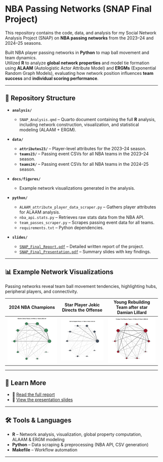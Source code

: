 # NBA Passing Networks (SNAP Final Project)

This repository contains the code, data, and analysis for my Social Network Analysis Project (SNAP) on **NBA passing networks** from the 2023–24 and 2024–25 seasons.

Built NBA player passing networks in **Python** to map ball movement and team dynamics.  
Utilized **R** to analyze **global network properties** and model tie formation using **ALAAM** (Autologistic Actor Attribute Model) and **ERGMs** (Exponential Random Graph Models), evaluating how network position influences **team success** and **individual scoring performance**.

---

## 📂 Repository Structure

- **`analysis/`**  
  - `SNAP_Analysis.qmd` – Quarto document containing the full **R** analysis, including network construction, visualization, and statistical modeling (ALAAM + ERGM).

- **`data/`**  
  - **`attributes23/`** – Player-level attributes for the 2023–24 season.  
  - **`teams23/`** – Passing event CSVs for all NBA teams in the 2023–24 season.  
  - **`teams24/`** – Passing event CSVs for all NBA teams in the 2024–25 season.

- **`docs/figures/`**  
  - Example network visualizations generated in the analysis.

- **`python/`**  
  - `ALAAM_attribute_player_data_scraper.py` – Gathers player attributes for ALAAM analysis.  
  - `nba_api.stats.py` – Retrieves raw stats data from the NBA API.  
  - `team_passes_scraper.py` – Scrapes passing event data for all teams.  
  - `requirements.txt` – Python dependencies.

- **`slides/`**  
  - [`SNAP_Final_Report.pdf`](slides/SNAP_Final_Report.pdf) – Detailed written report of the project.  
  - [`SNAP_Final_Presentation.pdf`](slides/SNAP_Final_Presentation.pdf) – Summary slides with key findings.

---

## 📊 Example Network Visualizations

Passing networks reveal team ball movement tendencies, highlighting hubs, peripheral players, and connectivity.

| 2024 NBA Champions | Star Player Jokic Directs the Offense | Young Rebuilding Team after star Damian Lillard |
|-----------------|-----------------|----------------------|
| ![2023–24 Example](docs/figures/05e74468-b78c-4172-b4cf-6bc330e699d3.png) | ![2024–25 Example](docs/figures/27a1ebf6-d6b8-41f5-8656-70d4c4b4a799.png) | ![Metric Visualization](docs/figures/76defc06-6bfd-42a1-ad69-d2a3270d414c.png) |

---

## 📄 Learn More

- 📘 [Read the full report](slides/SNAP_Final_Report.pdf)  
- 🎯 [View the presentation slides](slides/SNAP_Final_Presentation.pdf)

---

## 🛠️ Tools & Languages

- **R** – Network analysis, visualization, global property computation, ALAAM & ERGM modeling  
- **Python** – Data scraping & preprocessing (NBA API, CSV generation)  
- **Makefile** – Workflow automation

---

